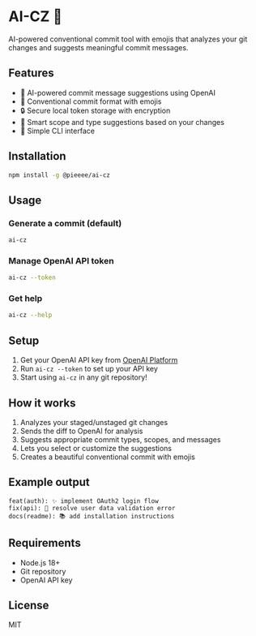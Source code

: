 # AI-CZ 🤖

AI-powered conventional commit tool with emojis that analyzes your git changes and suggests meaningful commit messages.

## Features

- 🧠 AI-powered commit message suggestions using OpenAI
- 📝 Conventional commit format with emojis
- 🔒 Secure local token storage with encryption
- 🎯 Smart scope and type suggestions based on your changes
- 🚀 Simple CLI interface

## Installation

```bash
npm install -g @pieeee/ai-cz
```

## Usage

### Generate a commit (default)
```bash
ai-cz
```

### Manage OpenAI API token
```bash
ai-cz --token
```

### Get help
```bash
ai-cz --help
```

## Setup

1. Get your OpenAI API key from [OpenAI Platform](https://platform.openai.com/api-keys)
2. Run `ai-cz --token` to set up your API key
3. Start using `ai-cz` in any git repository!

## How it works

1. Analyzes your staged/unstaged git changes
2. Sends the diff to OpenAI for analysis
3. Suggests appropriate commit types, scopes, and messages
4. Lets you select or customize the suggestions
5. Creates a beautiful conventional commit with emojis

## Example output

```
feat(auth): ✨ implement OAuth2 login flow
fix(api): 🐛 resolve user data validation error
docs(readme): 📚 add installation instructions
```

## Requirements

- Node.js 18+
- Git repository
- OpenAI API key

## License

MIT